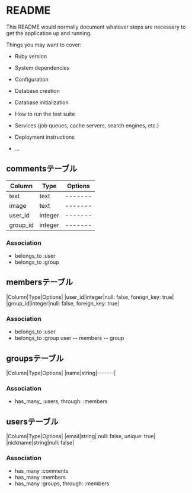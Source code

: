 # README

This README would normally document whatever steps are necessary to get the
application up and running.

Things you may want to cover:

* Ruby version

* System dependencies

* Configuration

* Database creation

* Database initialization

* How to run the test suite

* Services (job queues, cache servers, search engines, etc.)

* Deployment instructions

* ...

## commentsテーブル

|Column|Type|Options|
|------|----|-------|
|text|text|-------|
|image|text|-------|
|user_id|integer|-------|
|group_id|integer|-------|

<!-- コメントテーブルのアソシエーション -->
### Association
- belongs_to :user
- belongs_to :group




## membersテーブル

|Column|Type|Options|
|user_id|integer|null: false, foreign_key: true|
|group_id|integer|null: false, foreign_key: true|

<!-- メンバーテーブルのアソシエーション -->
### Association
- belongs_to :user
- belongs_to :group
user -- members -- group



##  groupsテーブル

|Column|Type|Options|
|name|string|-------|

<!-- グループテーブルのアソシエーション -->
### Association
- has_many_ :users, through: :members





## usersテーブル

|Column|Type|Options|
|email|string| null: false, unique: true|
|nickname|string|null: false|

<!-- ユーザーーテーブルのアソシエーション -->
### Association
- has_many :comments
- has_many :members
- has_many :groups, through: :members







